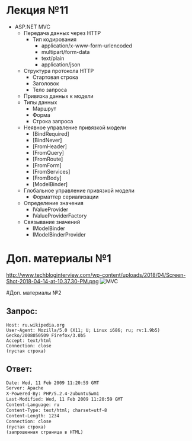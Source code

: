 # Лекция №11
 - ASP.NET MVC
   - Передача данных через HTTP
     - Тип кодирования
       - application/x-www-form-urlencoded
       - multipart/form-data
       - text/plain
       - application/json
   - Структура протокола HTTP
     - Стартовая строка
     - Заголовок
     - Тело запроса
   - Привязка данных к модели
   - Типы данных
     - Маршрут
     - Форма
     - Строка запроса
   - Неявное управление привязкой модели
     - [BindRequired]
     - [BindNever]
     - [FromHeader]
     - [FromQuery]
     - [FromRoute]
     - [FromForm]
     - [FromServices]
     - [FromBody]
     - [ModelBinder]
   - Глобальное управление привязкой модели
     - Форматтер сериализации
   - Определение значения
     - IValueProvider
     - IValueProviderFactory
   - Связывание значений
     - IModelBinder
     - IModelBinderProvider
     
   
# Доп. материалы №1
http://www.techbloginterview.com/wp-content/uploads/2018/04/Screen-Shot-2018-04-14-at-10.37.30-PM.png
![MVC](http://www.techbloginterview.com/wp-content/uploads/2018/04/Screen-Shot-2018-04-14-at-10.37.30-PM.png "ASP.NET MVC .Net Core lifecycle ")

#Доп. материалы №2
## Запрос:
```GET /wiki/страница HTTP/1.1
Host: ru.wikipedia.org
User-Agent: Mozilla/5.0 (X11; U; Linux i686; ru; rv:1.9b5) Gecko/2008050509 Firefox/3.0b5
Accept: text/html
Connection: close
(пустая строка)
```

## Ответ:
```HTTP/1.1 200 OK
Date: Wed, 11 Feb 2009 11:20:59 GMT
Server: Apache
X-Powered-By: PHP/5.2.4-2ubuntu5wm1
Last-Modified: Wed, 11 Feb 2009 11:20:59 GMT
Content-Language: ru
Content-Type: text/html; charset=utf-8
Content-Length: 1234
Connection: close
(пустая строка)
(запрошенная страница в HTML)
```
